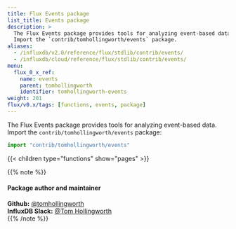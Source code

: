 ```yaml
---
title: Flux Events package
list_title: Events package
description: >
  The Flux Events package provides tools for analyzing event-based data.
  Import the `contrib/tomhollingworth/events` package.
aliases:
  - /influxdb/v2.0/reference/flux/stdlib/contrib/events/
  - /influxdb/cloud/reference/flux/stdlib/contrib/events/
menu:
  flux_0_x_ref:
    name: events
    parent: tomhollingworth
    identifier: tomhollingworth-events
weight: 201
flux/v0.x/tags: [functions, events, package]
---
```


The Flux Events package provides tools for analyzing event-based data.
Import the `contrib/tomhollingworth/events` package:

```js
import "contrib/tomhollingworth/events"
```

{{< children type="functions" show="pages" >}}

{{% note %}}
#### Package author and maintainer
**Github:** [@tomhollingworth](https://github.com/tomhollingworth)  
**InfluxDB Slack:** [@Tom Hollingworth](https://influxdata.com/slack)  
{{% /note %}}
